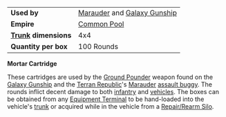 |                                                 |                                                                                         |
| ----------------------------------------------- | --------------------------------------------------------------------------------------- |
| **Used by**                                     | [Marauder](../vehicles/Marauder.md) and [Galaxy Gunship](../vehicles/Galaxy_Gunship.md) |
| **Empire**                                      | [Common Pool](../terminology/Common_Pool.md)                                            |
| **[Trunk](../terminology/Trunk.md) dimensions** | 4x4                                                                                     |
| **Quantity per box**                            | 100 Rounds                                                                              |

**Mortar Cartridge**

These cartridges are used by the
[Ground Pounder](../terminology/Ground_Pounder.md) weapon found on the
[Galaxy Gunship](../vehicles/Galaxy_Gunship.md) and the
[Terran Republic](../terminology/Terran_Republic.md)'s
[Marauder](../vehicles/Marauder.md)
[assault buggy](<../certifications/Assault_Buggy_(Certification).md>). The
rounds inflict decent damage to both [infantry](../terminology/Infantry.md) and
[vehicles](../vehicles/index.md). The boxes can be obtained from any
[Equipment Terminal](../items/Equipment_Terminal.md) to be hand-loaded into the
vehicle's [trunk](../terminology/Trunk.md) or acquired while in the vehicle from
a [Repair/Rearm Silo](../items/Repair_Rearm_Silo.md).
